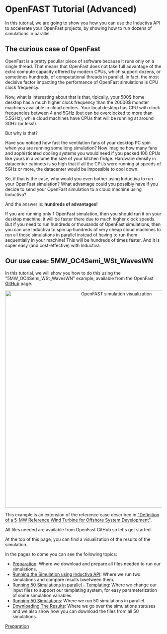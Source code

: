 # OpenFAST Tutorial (Advanced)

In this tutorial, we are going to show you how you can
use the Inductiva API to accelerate your OpenFast projects, by showing how to
run dozens of simulations in parallel.

## The curious case of OpenFast

OpenFast is a pretty peculiar piece of software because
it runs only on a single thread. That means that OpenFast
does not take full advantage of the extra compute capacity
offered by modern CPUs, which support dozens, or sometimes 
hundreds, of computational threads in parallel. In fact,
the most decisive factor impacting the performance of 
OpenFast simulations is CPU clock frequency. 

Now, what is interesting about that is that, tipically, your 
500\$ home desktop has a much higher clock frequency than the 
20000\$ monster machines available in cloud centers. Your local
desktop has CPU with clock frequencies between 4 and 5GHz (but
can be overclocked to more than 5.5GHz), while cloud machines
have CPUs that will be running at around 3GHz (or less!).

But why is that?

Have you noticed how fast the ventilation 
fans of your desktop PC spin when you are running some long 
simulation? Now imagine how many fans and sophisticated
cooling systems you would need if you packed 100 CPUs like
yours in a volume the size of your kitchen fridge. Hardware
density in datacenter cabinets is so high that if all the
CPUs were running at speeds of 5GHz or more, the datacenter
would be impossible to cool down.

So, if that is the case, why would you even bother using
Inductiva to run your OpenFast simulation? What advantage
could you possibly have if you decide to send your OpenFast
simulation to a cloud machine using Inductiva? 

And the answer is: **hundreds of advantages!**

If you are running only 1 OpenFast simulation, 
then you should run it on your desktop machine: it will be faster
there due to much higher clock speeds.  But if you need to run
hundreds or thousands of OpenFast simulations, then you can use
Inductiva to spin up hundreds of very cheap cloud machines to 
run all those simulations in parallel instead of having to run
them sequentially in your machine! This will be hundreds of times
faster. And it is super easy (and cost-effective) with Inductiva.

## Our use case: 5MW_OC4Semi_WSt_WavesWN

In this tutorial, we will show you how to do this using the 
"5MW_OC4Semi_WSt_WavesWN" example, available from the OpenFast 
[GitHub](https://github.com/OpenFAST/r-test/tree/v4.0.2/glue-codes/openfast/5MW_OC4Semi_WSt_WavesWN) page.

<p align="center"><img src="../_static/openfast_animation_30_fps.gif" alt="OpenFAST simulation visualization" width="700"></p>
 
This example is an extension of the reference case described in 
["Definition of a 5-MW Reference Wind Turbine for Offshore
System Development"](https://www.nrel.gov/docs/fy09osti/38060.pdf).

All files needed are available from OpenFast GitHub so
let's get started.

At the top of this page, you can find a visualization of the results of the
simulation.

In the pages to come you can see the following topics:
- [Preparation](OpenFASTAdvanced_Part2.md):
    Where we download and prepare all files needed to run our simulations.
- [Running the Simulation using Inductiva API](OpenFASTAdvanced_Part3.md):
    Where we run two simulations and compare results bwetween them.
- [Running 50 Simulations in parallel - Templating](OpenFASTAdvanced_Part4.md):
    Where we change our input files to support our templating system, for easy
    parameterization of some simulation variables.
- [Running 50 Simulations](OpenFASTAdvanced_Part5.md):
    Where we run 50 simulations in parallel.
- [Downloading The Results](OpenFASTAdvanced_Part6.md):
    Where we go over the simulations statuses and we also show how you can
    download the files from all 50 simulations.

[Preparation](OpenFASTAdvanced_Part2.md)